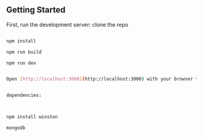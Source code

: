 ## Getting Started

First, run the development server: clone the repo

```bash

npm install

npm run build

npm run dev


Open [http://localhost:3000](http://localhost:3000) with your browser to see the result.


dependencies:



npm install winston

mongodb 
